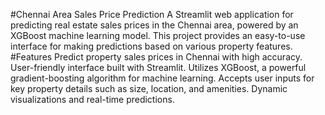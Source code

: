 #Chennai Area Sales Price Prediction
A Streamlit web application for predicting real estate sales prices in the Chennai area, powered by an XGBoost machine learning model. This project provides an easy-to-use interface for making predictions based on various property features.
#Features
Predict property sales prices in Chennai with high accuracy.
User-friendly interface built with Streamlit.
Utilizes XGBoost, a powerful gradient-boosting algorithm for machine learning.
Accepts user inputs for key property details such as size, location, and amenities.
Dynamic visualizations and real-time predictions.
